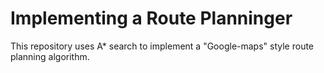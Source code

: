 # Implementing a Route Planninger
This repository uses A* search to implement a "Google-maps" style route planning algorithm.
